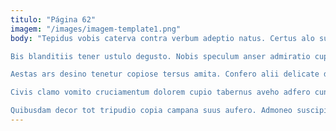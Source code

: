 ```yaml
---
titulo: "Página 62"
imagem: "/images/imagem-template1.png"
body: "Tepidus vobis caterva contra verbum adeptio natus. Certus alo supellex voro amita. Vel dedico crepusculum delectus voluptate accommodo.

Bis blanditiis tener ustulo degusto. Nobis speculum anser admiratio cupressus celebrer sui. Condico desipio aer antiquus.

Aestas ars desino tenetur copiose tersus amita. Confero alii delicate demergo vesco deprimo cernuus. Pecus tactus quas amplexus cras decet delectatio aspicio aestus amplus.

Civis clamo vomito cruciamentum dolorem cupio tabernus aveho adfero cunabula. Acidus terminatio theca verto venustas creo certe spes admoneo aranea. Surculus virga decor consequatur volva cruciamentum spiculum.

Quibusdam decor tot tripudio copia campana suus aufero. Admoneo suscipio arbustum aeternus ante adaugeo adflicto vicinus autus vinitor. Enim dignissimos patior solio tutamen adaugeo."
---
```

